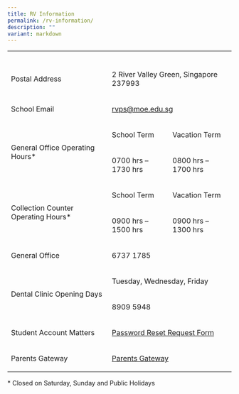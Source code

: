 ```yaml
---
title: RV Information
permalink: /rv-information/
description: ""
variant: markdown
---
```

<table style="minWidth: 75px">
<colgroup>
<col>
<col>
<col>
</colgroup>
<tbody>
<tr>
<th rowspan="1" colspan="3">
<p></p>
</th>
</tr>
<tr>
<td rowspan="1" colspan="1">
<p>Postal Address</p>
</td>
<td rowspan="1" colspan="2">
<p>2 River Valley Green, Singapore 237993</p>
</td>
</tr>
<tr>
<td rowspan="1" colspan="1">
<p>School Email</p>
</td>
<td rowspan="1" colspan="2">
<p><a href="rvps@moe.edu.sg" rel="noopener noreferrer nofollow" target="_blank">rvps@moe.edu.sg</a>
</p>
</td>
</tr>
<tr>
<td rowspan="2" colspan="1">
<p>General Office Operating Hours*&nbsp;</p>
</td>
<td rowspan="1" colspan="1">
<p>School Term</p>
</td>
<td rowspan="1" colspan="1">
<p>Vacation Term</p>
</td>
</tr>
<tr>
<td rowspan="1" colspan="1">
<p>0700 hrs – 1730 hrs</p>
</td>
<td rowspan="1" colspan="1">
<p>0800 hrs – 1700 hrs</p>
</td>
</tr>
<tr>
<td rowspan="2" colspan="1">
<p>Collection Counter Operating Hours*&nbsp;</p>
</td>
<td rowspan="1" colspan="1">
<p>School Term</p>
</td>
<td rowspan="1" colspan="1">
<p>Vacation Term</p>
</td>
</tr>
<tr>
<td rowspan="1" colspan="1">
<p>0900 hrs – 1500 hrs</p>
</td>
<td rowspan="1" colspan="1">
<p>0900 hrs – 1300 hrs</p>
</td>
</tr>
<tr>
<td rowspan="1" colspan="1">
<p>General Office</p>
</td>
<td rowspan="1" colspan="1">
<p>6737 1785</p>
</td>
<td rowspan="1" colspan="1">
<p></p>
</td>
</tr>
<tr>
<td rowspan="2" colspan="1">
<p>Dental Clinic Opening Days</p>
</td>
<td rowspan="1" colspan="2">
<p>Tuesday, Wednesday, Friday</p>
</td>
</tr>
<tr>
<td rowspan="1" colspan="2">
<p>8909 5948</p>
</td>
</tr>
<tr>
<td rowspan="1" colspan="1">
<p>Student Account Matters</p>
</td>
<td rowspan="1" colspan="2">
<p><a href="https://form.gov.sg/5da6a91857a4920012781a00" rel="noopener noreferrer nofollow" target="_blank">Password Reset Request Form</a>
</p>
</td>
</tr>
<tr>
<td rowspan="1" colspan="1">
<p>Parents Gateway</p>
</td>
<td rowspan="1" colspan="2">
<p><a href="/rv-partners/Parents-Gateway" rel="noopener noreferrer nofollow" target="_blank">Parents Gateway</a>
</p>
</td>
</tr>
</tbody>
</table>
<p></p>
<p>* Closed on Saturday, Sunday and Public Holidays</p>